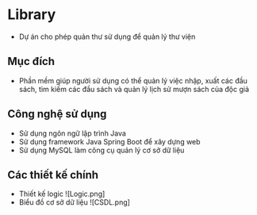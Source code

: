 # **Library**

+ Dự án cho phép quản thư sử dụng để quản lý thư viện

## Mục đích

+ Phần mềm giúp người sử dụng có thể quản lý việc nhập, xuất các đầu sách, tìm kiếm các đầu sách và quản lý lịch sử mượn sách của độc giả 

## Công nghệ sử dụng 

+ Sử dụng ngôn ngữ lập trình Java 
+ Sử dụng framework Java Spring Boot để xây dựng web
+ Sử dụng MySQL làm công cụ quản lý cơ sở dữ liệu 

## Các thiết kế chính 

+ Thiết kế logic 
![Logic.png]
+ Biểu đồ cơ sở dữ liệu 
![CSDL.png]
